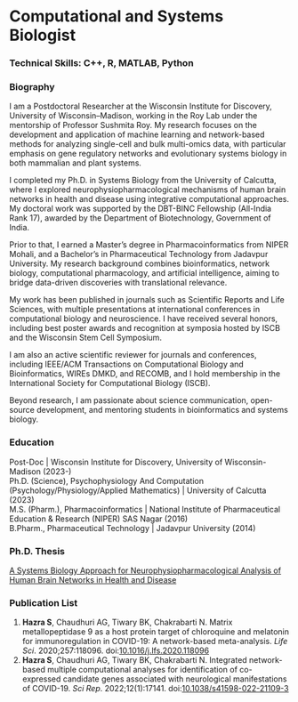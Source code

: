 # Computational and Systems Biologist

### Technical Skills: C++, R, MATLAB, Python

### Biography

I am a Postdoctoral Researcher at the Wisconsin Institute for Discovery, University of Wisconsin–Madison, working in the Roy Lab under the mentorship of Professor Sushmita Roy. My research focuses on the development and application of machine learning and network-based methods for analyzing single-cell and bulk multi-omics data, with particular emphasis on gene regulatory networks and evolutionary systems biology in both mammalian and plant systems.  <br>

I completed my Ph.D. in Systems Biology from the University of Calcutta, where I explored neurophysiopharmacological mechanisms of human brain networks in health and disease using integrative computational approaches. My doctoral work was supported by the DBT-BINC Fellowship (All-India Rank 17), awarded by the Department of Biotechnology, Government of India.  <br>

Prior to that, I earned a Master’s degree in Pharmacoinformatics from NIPER Mohali, and a Bachelor’s in Pharmaceutical Technology from Jadavpur University. My research background combines bioinformatics, network biology, computational pharmacology, and artificial intelligence, aiming to bridge data-driven discoveries with translational relevance.  <br>

My work has been published in journals such as Scientific Reports and Life Sciences, with multiple presentations at international conferences in computational biology and neuroscience. I have received several honors, including best poster awards and recognition at symposia hosted by ISCB and the Wisconsin Stem Cell Symposium.  <br>

I am also an active scientific reviewer for journals and conferences, including IEEE/ACM Transactions on Computational Biology and Bioinformatics, WIREs DMKD, and RECOMB, and I hold membership in the International Society for Computational Biology (ISCB).  <br>

Beyond research, I am passionate about science communication, open-source development, and mentoring students in bioinformatics and systems biology.  <br>

### Education
Post-Doc | Wisconsin Institute for Discovery, University of Wisconsin-Madison (2023-) <br>
Ph.D. (Science), Psychophysiology And Computation (Psychology/Physiology/Applied Mathematics) | University of Calcutta (2023) <br>
M.S. (Pharm.), Pharmacoinformatics | National Institute of Pharmaceutical Education & Research (NIPER) SAS Nagar (2016) <br>
B.Pharm., Pharmaceutical Technology | Jadavpur University (2014) <br>

### Ph.D. Thesis
[A Systems Biology Approach for Neurophysiopharmacological Analysis of Human Brain Networks in Health and Disease](https://shodhganga.inflibnet.ac.in/handle/10603/590100)

### Publication List
1. **Hazra S**, Chaudhuri AG, Tiwary BK, Chakrabarti N. Matrix metallopeptidase 9 as a host protein target of chloroquine and melatonin for immunoregulation in COVID-19: A network-based meta-analysis. _Life Sci_. 2020;257:118096. doi:[10.1016/j.lfs.2020.118096](https://doi.org/10.1016/j.lfs.2020.118096) <br>
2. **Hazra S**, Chaudhuri AG, Tiwary BK, Chakrabarti N. Integrated network-based multiple computational analyses for identification of co-expressed candidate genes associated with neurological manifestations of COVID-19. _Sci Rep_. 2022;12(1):17141. doi:[10.1038/s41598-022-21109-3](https://doi.org/10.1038/s41598-022-21109-3) <br>
